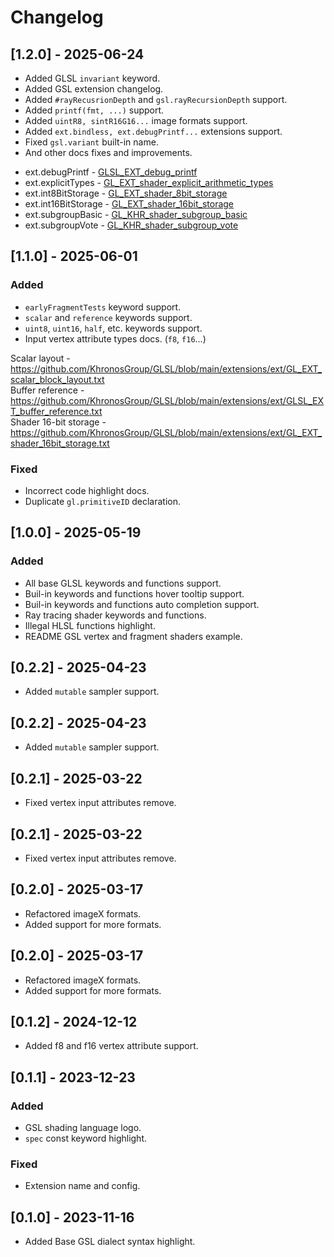 # Changelog

## [1.2.0] - 2025-06-24

- Added GLSL `invariant` keyword.
- Added GSL extension changelog.
- Added `#rayRecusrionDepth` and `gsl.rayRecursionDepth` support.
- Added `printf(fmt, ...)` support.
- Added `uintR8, sintR16G16...` image formats support.
- Added `ext.bindless, ext.debugPrintf...` extensions support.
- Fixed `gsl.variant` built-in name.
- And other docs fixes and improvements.

* ext.debugPrintf - [GLSL_EXT_debug_printf](https://github.com/KhronosGroup/GLSL/blob/main/extensions/ext/GLSL_EXT_debug_printf.txt)
* ext.explicitTypes - [GL_EXT_shader_explicit_arithmetic_types](https://github.com/KhronosGroup/GLSL/blob/main/extensions/ext/GL_EXT_shader_explicit_arithmetic_types.txt)
* ext.int8BitStorage - [GL_EXT_shader_8bit_storage](https://github.com/KhronosGroup/GLSL/blob/main/extensions/ext/GL_EXT_shader_16bit_storage.txt)
* ext.int16BitStorage - [GL_EXT_shader_16bit_storage](https://github.com/KhronosGroup/GLSL/blob/main/extensions/ext/GL_EXT_shader_16bit_storage.txt)
* ext.subgroupBasic - [GL_KHR_shader_subgroup_basic](https://github.com/KhronosGroup/GLSL/blob/main/extensions/khr/GL_KHR_shader_subgroup.txt)
* ext.subgroupVote - [GL_KHR_shader_subgroup_vote](https://github.com/KhronosGroup/GLSL/blob/main/extensions/khr/GL_KHR_shader_subgroup.txt)

## [1.1.0] - 2025-06-01

### Added

- `earlyFragmentTests` keyword support.
- `scalar` and `reference` keywords support.
- `uint8`, `uint16`, `half`, etc. keywords support.
- Input vertex attribute types docs. (`f8`, `f16`...)

Scalar layout - https://github.com/KhronosGroup/GLSL/blob/main/extensions/ext/GL_EXT_scalar_block_layout.txt<br>
Buffer reference - https://github.com/KhronosGroup/GLSL/blob/main/extensions/ext/GLSL_EXT_buffer_reference.txt<br>
Shader 16-bit storage - https://github.com/KhronosGroup/GLSL/blob/main/extensions/ext/GL_EXT_shader_16bit_storage.txt

### Fixed

- Incorrect code highlight docs.
- Duplicate `gl.primitiveID` declaration.

## [1.0.0] - 2025-05-19

### Added

- All base GLSL keywords and functions support.
- Buil-in keywords and functions hover tooltip support.
- Buil-in keywords and functions auto completion support.
- Ray tracing shader keywords and functions.
- Illegal HLSL functions highlight.
- README GSL vertex and fragment shaders example.

## [0.2.2] - 2025-04-23

- Added `mutable` sampler support.

## [0.2.2] - 2025-04-23

- Added `mutable` sampler support.

## [0.2.1] - 2025-03-22

- Fixed vertex input attributes remove.

## [0.2.1] - 2025-03-22

- Fixed vertex input attributes remove.

## [0.2.0] - 2025-03-17

- Refactored imageX formats.
- Added support for more formats.

## [0.2.0] - 2025-03-17

- Refactored imageX formats.
- Added support for more formats.

## [0.1.2] - 2024-12-12

- Added f8 and f16 vertex attribute support.

## [0.1.1] - 2023-12-23

### Added

- GSL shading language logo.
- `spec` const keyword highlight.

### Fixed

- Extension name and config.

## [0.1.0] - 2023-11-16

- Added Base GSL dialect syntax highlight.
